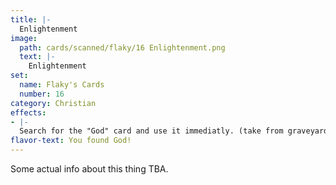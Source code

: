 ```yaml
---
title: |-
  Enlightenment
image: 
  path: cards/scanned/flaky/16 Enlightenment.png
  text: |-
    Enlightenment
set:
  name: Flaky's Cards
  number: 16
category: Christian
effects: 
- |-
  Search for the "God" card and use it immediatly. (take from graveyard, deck, and even other players hands)
flavor-text: You found God!
---
```

Some actual info about this thing TBA.
